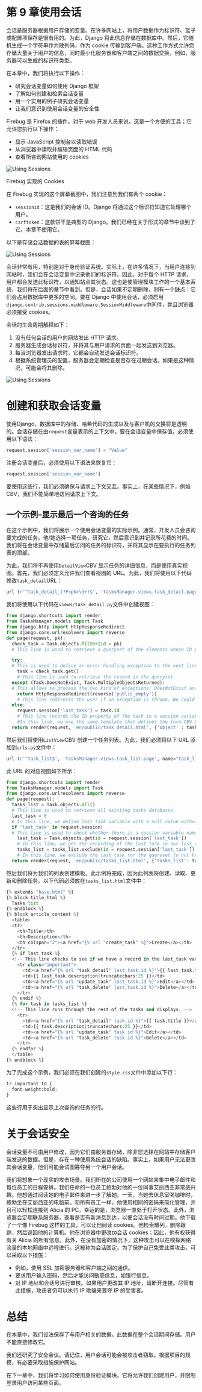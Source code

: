 # 第 9 章使用会话

会话是服务器根据用户存储的变量。在许多网站上，将用户数据作为标识符、篮子或配置项保存是很有用的。为此，Django 将此信息存储在数据库中。然后，它随机生成一个字符串作为散列码，作为 cookie 传输到客户端。这种工作方式允许您存储大量关于用户的信息，同时最小化服务器和客户端之间的数据交换，例如，服务器可以生成的标识符类型。

在本章中，我们将执行以下操作：

*   研究会话变量如何使用 Django 框架
*   了解如何创建和检索会话变量
*   用一个实用的例子研究会话变量
*   让我们意识到使用会话变量的安全性

Firebug 是 Firefox 的插件。对于 web 开发人员来说，这是一个方便的工具；它允许您执行以下操作：

*   显示 JavaScript 控制台以读取错误
*   从浏览器中读取并编辑页面的 HTML 代码
*   查看所咨询网站使用的 cookies

![Using Sessions](img/00024.jpeg)

Firebug 实现的 Cookies

在 Firebug 实现的这个屏幕截图中，我们注意到我们有两个 cookie：

*   `sessionid`：这是我们的会话 ID。Django 将通过这个标识符知道它处理哪个用户。
*   `csrftoken`：这款饼干是典型的 Django。我们已经在关于形式的章节中谈到了它。本章不使用它。

以下是存储会话数据的表的屏幕截图：

![Using Sessions](img/00025.jpeg)

会话非常有用，特别是对于身份验证系统。实际上，在许多情况下，当用户连接到网站时，我们会在会话变量中记录他们的标识符。因此，对于每个 HTTP 请求，用户都会发送此标识符，以通知站点其状态。这也是使管理模块工作的一个基本系统，我们将在后面的章节中看到。但是，会话如果不定期删除，则有一个缺点：它们会占用数据库中更多的空间。要在 Django 中使用会话，必须启用`django.contrib.sessions.middleware.SessionMiddleware`中间件，并且浏览器必须接受 cookies。

会话的生命周期解释如下：

1.  没有任何会话的用户向网站发出 HTTP 请求。
2.  服务器生成会话标识符，并将其与用户请求的页面一起发送到浏览器。
3.  每当浏览器发出请求时，它都会自动发送会话标识符。
4.  根据系统管理员的配置，服务器会定期检查是否存在过期会话。如果是这种情况，可能会将其删除。

![Using Sessions](img/00026.jpeg)

# 创建和获取会话变量

使用Django，数据库中的存储、哈希代码的生成以及与客户机的交换将是透明的。会话存储在由`request`变量表示的上下文中。要在会话变量中保存值，必须使用以下语法：

```py
request.session['session_var_name'] = "Value"
```

注册会话变量后，必须使用以下语法来恢复它：

```py
request.session['session_var_name']
```

要使用这些行，我们必须确保与请求上下文交互。事实上，在某些情况下，例如 CBV，我们不能简单地访问请求上下文。

## 一个示例–显示最后一个咨询的任务

在这个示例中，我们将展示一个使用会话变量的实际示例。通常，开发人员会咨询要完成的任务。他/她选择一项任务，研究它，然后意识到并记录所花费的时间。我们将在会话变量中存储最后访问的任务的标识符，并将其显示在要执行的任务列表的顶部。

为此，我们将不再使用`DetailView`CBV 显示任务的详细信息，而是使用真实视图。首先，我们必须定义允许我们查看视图的 URL。为此，我们将使用以下代码修改`task_detail`URL：

```py
url (r'^task_detail_(?P<pk>\d+)$', 'TasksManager.views.task_detail.page', name="task_detail"),
```

我们将使用以下代码在`views/task_detail.py`文件中创建视图：

```py
from django.shortcuts import render
from TasksManager.models import Task
from django.http import HttpResponseRedirect
from django.core.urlresolvers import reverse
def page(request, pk):
  check_task = Task.objects.filter(id = pk) 
  # This line is used to retrieve a queryset of the elements whose ID property matches to the parameter pk sent to the URL. We will use this queryset in the following line : task = check_task.get().

  try:
  # This is used to define an error handling exception to the next line.
    task = check_task.get()
    # This line is used to retrieve the record in the queryset.
  except (Task.DoesNotExist, Task.MultipleObjectsReturned):
  # This allows to process the two kind of exceptions: DoesNotExist and MultipleObjectsReturned. The DoesNotExist exception type is raised if the queryset has no records. The MultipleObjectsReturned exception type is raised if queryset contains multiple records.
    return HttpResponseRedirect(reverse('public_empty'))
    # This line redirects the user if an exception is thrown. We could also redirect to an error page.
  else:
    request.session['last_task'] = task.id
    # This line records the ID property of the task in a session variable named last_task.
    #In this line, we use the same template that defines the form CBV DetailView. Without having to modify the template, we send our task in a variable named object.
  return render(request, 'en/public/task_detail.html', {'object' : task})
```

然后我们将使用`ListView`CBV 创建一个任务列表。为此，我们必须将以下 URL 添加到`urls.py`文件中：

```py
url (r'^task_list$', 'TasksManager.views.task_list.page', name="task_list"),
```

此 URL 的对应视图如下所示：

```py
from django.shortcuts import render
from TasksManager.models import Task
from django.core.urlresolvers import reverse
def page(request):
  tasks_list = Task.objects.all() 
  # This line is used to retrieve all existing tasks databases.
  last_task = 0 
  # In this line, we define last_task variable with a null value without generating a bug when using the render() method.
  if 'last_task' in request.session: 
  # This line is used to check whether there is a session variable named last_task.
    last_task = Task.objects.get(id = request.session['last_task'])
    # In this line, we get the recording of the last task in our last_task variable.
    tasks_list = tasks_list.exclude(id = request.session['last_task'])
    # In this line, we exclude the last task for the queryset to not have duplicates.
  return render(request, 'en/public/tasks_list.html', {'tasks_list': tasks_list, 'last_task' : last_task})
```

然后我们将为我们的列表创建模板。此示例将完成，因为此列表将创建、读取、更新和删除任务。以下代码必须放在`tasks_list.html`文件中：

```py
{% extends "base.html" %}
{% block title_html %}
  Tasks list
{% endblock %}
{% block article_content %}
  <table>
  <tr>
    <th>Title</th>
    <th>Description</th>
    <th colspan="2"><a href="{% url "create_task" %}">Create</a></th>
  </tr>
  {% if last_task %} 
  <!-- This line checks to see if we have a record in the last_task variable. If this variable has kept the value 0, the condition will not be validated. In this way, the last accessed task will display at the beginning of the list.-->
    <tr class="important">
      <td><a href="{% url "task_detail" last_task.id %}">{{ last_task.title }}</a></td>
      <td>{{ last_task.description|truncatechars:25 }}</td>
      <td><a href="{% url "update_task" last_task.id %}">Edit</a></td>
      <td><a href="{% url "task_delete" last_task.id %}">Delete</a></td>
    </tr>
  {% endif %}
  {% for task in tasks_list %}
  <!-- This line runs through the rest of the tasks and displays. -->
    <tr>
      <td><a href="{% url "task_detail" task.id %}">{{ task.title }}</a></td>
      <td>{{ task.description|truncatechars:25 }}</td>
      <td><a href="{% url "update_task" task.id %}">Edit</a></td>
      <td><a href="{% url "task_delete" task.id %}">Delete</a></td>
    </tr>
  {% endfor %}
  </table>
{% endblock %}
```

为了完成这个示例，我们必须在我们创建的`style.css`文件中添加以下行：

```py
tr.important td {
  font-weight:bold;
}
```

这些行用于突出显示上次查询的任务的行。

# 关于会话安全

会话变量不可由用户修改，因为它们由服务器存储，除非您选择在网站中存储客户端发送的数据。但是，存在一种使用系统会话的缺陷。事实上，如果用户无法更改其会话变量，他们可能会试图篡夺另一个用户会话。

我们将想象一个现实的攻击场景。我们所在的公司使用一个网站来集中电子邮件和每位员工的日程安排。我们任命的一位员工鲍勃对他的一位同事艾丽西亚非常感兴趣。他想通过阅读她的电子邮件来进一步了解她。一天，当她去休息室喝咖啡时，鲍勃坐在艾丽西亚的电脑前。和所有员工一样，他使用相同的密码来简化管理，并且可以轻松连接到 Alicia 的 PC。幸运的是，浏览器一直处于打开状态。此外，浏览器会定期联系服务器，查看是否有新消息到达，以便会话没有时间过期。他下载了一个像 Firebug 这样的工具，可以让他阅读 cookies。他检索散列，删除跟踪，然后返回他的计算机。他在浏览器中更改`ID`会话 cookies；因此，他有权获得有关 Alicia 的所有信息。此外，在没有加密的情况下，这种攻击可以在嗅探网络流量的本地网络中远程进行。这被称为会话固定。为了保护自己免受此类攻击，可以采取以下措施：

*   例如，使用 SSL 加密服务器和客户端之间的通信。
*   要求用户输入密码，然后才能访问敏感信息，如银行信息。
*   对 IP 地址和会话号进行审核。如果用户更改其 IP 地址，请断开连接。尽管有此措施，攻击者仍可以执行 IP 欺骗来篡夺 IP 的受害者。

# 总结

在本章中，我们设法保存了与用户相关的数据。此数据在整个会话期间存储。用户不能直接修改它。

我们还研究了安全会议。请记住，用户会话可能会被攻击者窃取。根据项目的规模，有必要采取措施保护网站。

在下一章中，我们将学习如何使用身份验证模块。它将允许我们创建用户，并限制登录用户访问某些页面。